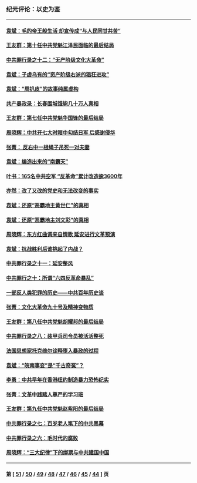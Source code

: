 ### 纪元评论：以史为鉴
---
#### [袁斌：毛的帝王般生活 却宣传成“与人民同甘共苦”](../../pages/nsc1028/n12938801.md) 
#### [王友群：第十任中共党魁江泽民面临的最后结局](../../pages/nsc1028/n12933748.md) 
#### [中共罪行录之十二：“无产阶级文化大革命”](../../pages/nsc1028/n12928000.md) 
#### [袁斌：子虚乌有的“资产阶级右派的猖狂进攻”](../../pages/nsc1028/n12925599.md) 
#### [袁斌：“周扒皮”的故事纯属虚构](../../pages/nsc1028/n12923274.md) 
#### [共产暴政录：长春围城饿毙几十万人真相](../../pages/nsc1028/n10757327.md) 
#### [王友群：第七任中共党魁华国锋的最后结局](../../pages/nsc1028/n12918457.md) 
#### [周晓辉：中共开七大时暗中勾结日军 后感谢侵华](../../pages/nsc1028/n12921960.md) 
#### [张菁： 反右中一根绳子吊死一对夫妻](../../pages/nsc1028/n12921925.md) 
#### [袁斌：编造出来的“南霸天”](../../pages/nsc1028/n12921133.md) 
#### [叶书：165名中共空军 “反革命”累计改造逾3600年](../../pages/nsc1028/n12920034.md) 
#### [亦然：改了又改的党史和无法改变的事实](../../pages/nsc1028/n12919443.md) 
#### [袁斌：还原“恶霸地主黄世仁”的真相](../../pages/nsc1028/n12918879.md) 
#### [袁斌：还原“恶霸地主刘文彩”的真相](../../pages/nsc1028/n12917801.md) 
#### [周晓辉：东方红曲调来自情歌 延安进行文革预演](../../pages/nsc1028/n12914429.md) 
#### [袁斌：抗战胜利后谁挑起了内战？](../../pages/nsc1028/n12910568.md) 
#### [中共罪行录之十一：延安整风](../../pages/nsc1028/n12908179.md) 
#### [中共罪行之十：所谓“六四反革命暴乱”](../../pages/nsc1028/n12905872.md) 
#### [一部反人类犯罪的历史——中共百年历史谈](../../pages/nsc1028/n12905134.md) 
#### [张菁：文化大革命九十号及精神变物质](../../pages/nsc1028/n12904529.md) 
#### [王友群：第八任中共党魁胡耀邦的最后结局](../../pages/nsc1028/n12902918.md) 
#### [中共罪行录之八：装甲兵司令员被活活整死](../../pages/nsc1028/n12897365.md) 
#### [法国思想家托克维尔诠释堕入暴政的过程](../../pages/nsc1028/n12892901.md) 
#### [袁斌：“皖南事变”是“千古奇冤”？](../../pages/nsc1028/n12892171.md) 
#### [李勇：中共早年在香港纽约制造暴力恐怖纪实](../../pages/nsc1028/n12887922.md) 
#### [张菁：文革中践踏人尊严的学习班](../../pages/nsc1028/n12888565.md) 
#### [王友群：第九任中共党魁赵紫阳的最后结局](../../pages/nsc1028/n12888201.md) 
#### [中共罪行录之七：百岁老人笔下的中共黑幕](../../pages/nsc1028/n12887429.md) 
#### [中共罪行录之六：毛时代的腐败](../../pages/nsc1028/n12886353.md) 
#### [周晓辉：“三大纪律”下的绑票与中共建国中国](../../pages/nsc1028/n12882305.md) 

---
#### 第 [ [51](./51.md) / [50](./50.md) / [49](./49.md) / [48](./48.md) / [47](./47.md) / [46](./46.md) / [45](./45.md) / [44](./44.md) ] 页
